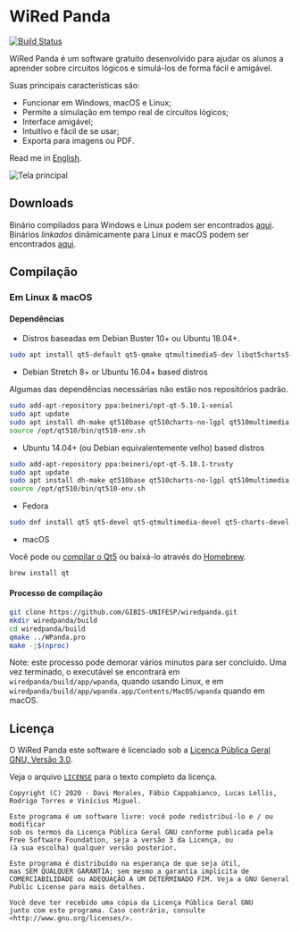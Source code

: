 # WiRed Panda

[![Build Status](https://travis-ci.org/GIBIS-UNIFESP/wiRedPanda.svg?branch=master)](https://travis-ci.org/GIBIS-UNIFESP/wiRedPanda)

WiRed Panda é um software gratuito desenvolvido para ajudar os alunos a aprender sobre circuitos lógicos e simulá-los de forma fácil e amigável.

Suas principais características são:
  - Funcionar em Windows, macOS e Linux;
  - Permite a simulação em tempo real de circuitos lógicos;
  - Interface amigável;
  - Intuitivo e fácil de se usar;
  - Exporta para imagens ou PDF.

Read me in [English](README.md).
   
![Tela principal](https://user-images.githubusercontent.com/36349314/97934063-532ed000-1d53-11eb-9667-73ea32f456ce.png)

## Downloads

Binário compilados para Windows e Linux podem ser encontrados [aqui](http://gibis-unifesp.github.io/wiRedPanda/downloads/).
Binários _linkados_ dinâmicamente para Linux e macOS podem ser encontrados [aqui](https://github.com/GIBIS-UNIFESP/wiRedPanda/releases).

## Compilação

### Em Linux & macOS

#### Dependências

* Distros baseadas em Debian Buster 10+ ou Ubuntu 18.04+.

```bash
sudo apt install qt5-default qt5-qmake qtmultimedia5-dev libqt5charts5-dev
```

* Debian Stretch 8+ or Ubuntu 16.04+ based distros

Algumas das dependências necessárias não estão nos repositórios padrão.

```bash
sudo add-apt-repository ppa:beineri/opt-qt-5.10.1-xenial
sudo apt update 
sudo apt install dh-make qt510base qt510charts-no-lgpl qt510multimedia
source /opt/qt510/bin/qt510-env.sh
```

* Ubuntu 14.04+ (ou Debian equivalentemente velho) based distros

```bash
sudo add-apt-repository ppa:beineri/opt-qt-5.10.1-trusty
sudo apt update 
sudo apt install dh-make qt510base qt510charts-no-lgpl qt510multimedia
source /opt/qt510/bin/qt510-env.sh
```

* Fedora

```bash
sudo dnf install qt5 qt5-devel qt5-qtmultimedia-devel qt5-charts-devel
```

* macOS

Você pode ou [compilar o Qt5](https://doc.qt.io/qt-5/macos-building.html) ou baixá-lo através do [Homebrew](https://brew.sh/).


```bash
brew install qt
```

#### Processo de compilação

```bash
git clone https://github.com/GIBIS-UNIFESP/wiredpanda.git
mkdir wiredpanda/build
cd wiredpanda/build
qmake ../WPanda.pro
make -j$(nproc)
```

Note: este processo pode demorar vários minutos para ser concluído. Uma vez terminado, o executável se encontrará em `wiredpanda/build/app/wpanda`, quando usando Linux, e em `wiredpanda/build/app/wpanda.app/Contents/MacOS/wpanda` quando em macOS.


## Licença

O WiRed Panda este software é licenciado sob a [Licença Pública Geral GNU, Versão 3.0](http://www.gnu.org/licenses/).

Veja o arquivo [`LICENSE`](LICENSE) para o texto completo da licença.
  
    Copyright (C) 2020 - Davi Morales, Fábio Cappabianco, Lucas Lellis, Rodrigo Torres e Vinícius Miguel.

    Este programa é um software livre: você pode redistribuí-lo e / ou modificar
    sob os termos da Licença Pública Geral GNU conforme publicada pela Free Software Foundation, seja a versão 3 da Licença, ou
    (à sua escolha) qualquer versão posterior.
    
    Este programa é distribuído na esperança de que seja útil,
    mas SEM QUALQUER GARANTIA; sem mesmo a garantia implícita de COMERCIABILIDADE ou ADEQUAÇÃO A UM DETERMINADO FIM. Veja a GNU General Public License para mais detalhes.

    Você deve ter recebido uma cópia da Licença Pública Geral GNU
    junto com este programa. Caso contrário, consulte <http://www.gnu.org/licenses/>.
